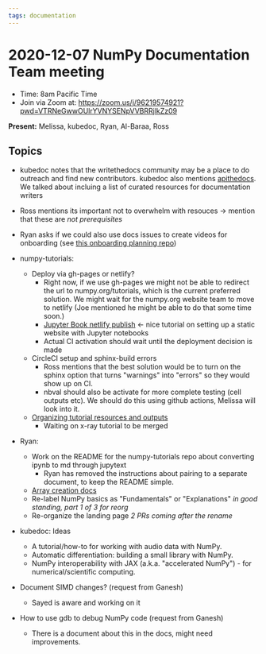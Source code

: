 ```yaml
---
tags: documentation
---
```


# 2020-12-07 NumPy Documentation Team meeting

- Time: 8am Pacific Time
- Join via Zoom at:  https://zoom.us/j/96219574921?pwd=VTRNeGwwOUlrYVNYSENpVVBRRjlkZz09

**Present:** Melissa, kubedoc, Ryan, Al-Baraa, Ross

## Topics

- kubedoc notes that the writethedocs community may be a place to do outreach and find new contributors. kubedoc also mentions [apithedocs](https://apithedocs.org/). We talked about incluing a list of curated resources for documentation writers 
- Ross mentions its important not to overwhelm with resouces -> mention that these are _not prerequisites_
- Ryan asks if we could also use docs issues to create videos for onboarding (see [this onboarding planning repo](https://github.com/BIDS-numpy/planning-onboarding-material/))

- numpy-tutorials:
    - Deploy via gh-pages or netlify?
        - Right now, if we use gh-pages we might not be able to redirect the url to numpy.org/tutorials, which is the current preferred solution. We might wait for the numpy.org website team to move to netlify (Joe mentioned he might be able to do that some time soon.)
        - [Jupyter Book netlify publish](https://jupyterbook.org/publish/netlify.html) <- nice tutorial on setting up a static website with Jupyter notebooks
        - Actual CI activation should wait until the deployment decision is made
    - CircleCI setup and sphinx-build errors
        - Ross mentions that the best solution would be to turn on the sphinx option that turns "warnings" into "errors" so they would show up on CI. 
        - nbval should also be activate for more complete testing (cell outputs etc). We should do this using github actions, Melissa will look into it.
    - [Organizing tutorial resources and outputs](https://github.com/numpy/numpy-tutorials/pull/45)
        - Waiting on x-ray tutorial to be merged

- Ryan:
    - Work on the README for the numpy-tutorials repo about converting ipynb to md through jupytext
        - Ryan has removed the instructions about pairing to a separate document, to keep the README simple.
    - [Array creation docs](https://github.com/numpy/numpy/issues/17710) 
    - Re-label NumPy basics as "Fundamentals" or "Explanations" _in good standing, part 1 of 3 for reorg_
    - Re-organize the landing page _2 PRs coming after the rename_
    

- kubedoc: Ideas
    - A tutorial/how-to for working with audio data with NumPy.
    - Automatic differentiation: building a small library with NumPy.
    - NumPy interoperability with JAX (a.k.a. "accelerated NumPy") - for numerical/scientific computing.

- Document SIMD changes? (request from Ganesh)
    - Sayed is aware and working on it
- How to use gdb to debug NumPy code (request from Ganesh)
    - There is a document about this in the docs, might need improvements.
